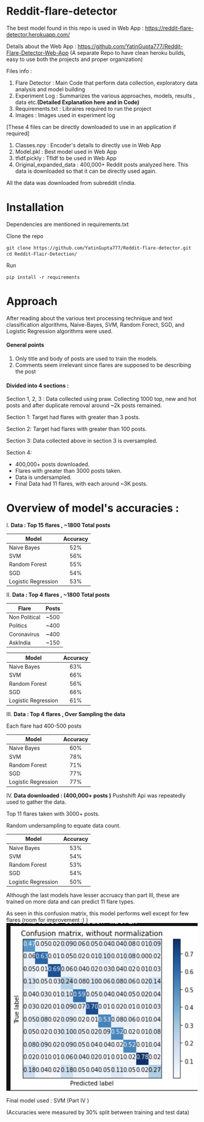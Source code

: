# Reddit-flare-detector
 
The best model found in this repo is used in Web App : https://reddit-flare-detector.herokuapp.com/

Details about the Web App : https://github.com/YatinGupta777/Reddit-Flare-Detector-Web-App
(A separate Repo to have clean heroku builds, easy to use both the projects and proper organization)

Files info : 

1. Flare Detector : Main Code that perform data collection, exploratory data analysis and model building
2. Experiment Log : Summarizes the various approaches, models, results , data etc.**(Detailed Explanation here and in Code)**
3. Requirements.txt : Libraires required to run the project
4. Images : Images used in experiment log

[These 4 files can be directly downloaded to use in an application if required]

1. Classes.npy : Encoder's details to directly use in Web App
2. Model.pkl : Best model used in Web App
3. tfidf.pickly : TfIdf to be used in Web App
4. Original_expanded_data : 400,000+ Reddit posts analyzed here. This data is downloaded so that it can be directly used again.

All the data was downloaded from subreddit r/india.

# Installation

Dependencies are mentioned in requirements.txt

Clone the repo

```
git clone https://github.com/YatinGupta777/Reddit-flare-detector.git
cd Reddit-Flair-Detection/
```
Run
```
pip install -r requirements
```
# Approach

After reading about the various text processing technique and text classification algorithms, Naive-Bayes, SVM, Random Forect, SGD, and Logistic Regression algorithms were used.

#### General points
1. Only title and body of posts are used to train the models.
2. Comments seem irrelevant since flares are supposed to be describing the post

#### Divided into 4 sections :

Section 1, 2, 3 : Data collected using praw. Collecting 1000 top, new and hot posts and after duplicate removal around ~2k posts remained.

Section 1: Target had flares with greater than 3 posts.

Section 2: Target had flares with greater than 100 posts.

Section 3: Data collected above in section 3 is oversampled.

Section 4: 
  * 400,000+ posts downloaded. 
  * Flares with greater than 3000 posts taken. 
  * Data is undersampled. 
  * Final Data had 11 flares, with each around ~3K posts.

# Overview of model's accuracies :

I. **Data : Top 15 flares , ~1800 Total posts** 

| Model        | Accuracy       | 
| ------------- |:-------------:| 
| Naive Bayes     | 52% | 
| SVM      | 56%      |   
| Random Forest | 55%      |    
| SGD | 54%     |    
| Logistic Regression | 53%     |    

II. **Data : Top 4 flares , ~1800 Total posts** 

| Flare        | Posts       | 
| ------------- |:-------------:| 
| Non Political     | ~500 | 
| Politics      | ~400     |   
| Coronavirus | ~400     |    
| AskIndia | ~150     |    

| Model        | Accuracy       | 
| ------------- |:-------------:| 
| Naive Bayes     | 63% | 
| SVM      | 66%      |   
| Random Forest | 56%      |    
| SGD | 66%     |    
| Logistic Regression | 61%     |   

III. **Data : Top 4 flares , Over Sampling the data** 

Each flare had 400-500 posts

| Model        | Accuracy       | 
| ------------- |:-------------:| 
| Naive Bayes     | 60% | 
| SVM      | 78%      |   
| Random Forest | 71%      |    
| SGD | 77%     |    
| Logistic Regression | 77%     |   

IV. **Data downloaded : (400,000+ posts )**
Pushshift Api was repeatedly used to gather the data.

Top 11 flares taken with 3000+ posts.

Random undersampling to equate data count.

| Model        | Accuracy       | 
| ------------- |:-------------:| 
| Naive Bayes     | 53% | 
| SVM      | 54%      |   
| Random Forest |  53%   |    
| SGD | 54%     |    
| Logistic Regression | 50%  |   

Although the last models have lesser accruacy than part III, these are trained on more data and can predict 11 flare types.

As seen in this confusion matrix, this model performs well except for few flares (room for improvement :) )
![Confusion matrix](https://github.com/YatinGupta777/Reddit-flare-detector/blob/master/Images/cm3.png?raw=true)


Final model used : SVM (Part IV )

(Accuracies were measured by 30% split between training and test data)
